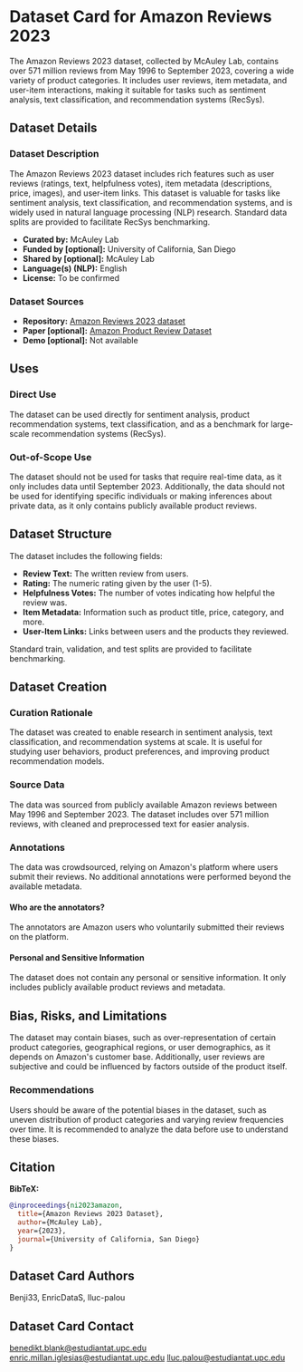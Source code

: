 # Dataset Card for Amazon Reviews 2023

The Amazon Reviews 2023 dataset, collected by McAuley Lab, contains over 571 million reviews from May 1996 to September 2023, covering a wide variety of product categories. It includes user reviews, item metadata, and user-item interactions, making it suitable for tasks such as sentiment analysis, text classification, and recommendation systems (RecSys).

## Dataset Details
### Dataset Description

The Amazon Reviews 2023 dataset includes rich features such as user reviews (ratings, text, helpfulness votes), item metadata (descriptions, price, images), and user-item links. This dataset is valuable for tasks like sentiment analysis, text classification, and recommendation systems, and is widely used in natural language processing (NLP) research. Standard data splits are provided to facilitate RecSys benchmarking.

- **Curated by:** McAuley Lab
- **Funded by [optional]:** University of California, San Diego
- **Shared by [optional]:** McAuley Lab
- **Language(s) (NLP):** English
- **License:** To be confirmed

### Dataset Sources

- **Repository:** [Amazon Reviews 2023 dataset](https://nijianmo.github.io/amazon/index.html)
- **Paper [optional]:** [Amazon Product Review Dataset](https://cseweb.ucsd.edu/~jmcauley/pdfs/www15.pdf)
- **Demo [optional]:** Not available

## Uses
### Direct Use

The dataset can be used directly for sentiment analysis, product recommendation systems, text classification, and as a benchmark for large-scale recommendation systems (RecSys).

### Out-of-Scope Use

The dataset should not be used for tasks that require real-time data, as it only includes data until September 2023. Additionally, the data should not be used for identifying specific individuals or making inferences about private data, as it only contains publicly available product reviews.

## Dataset Structure

The dataset includes the following fields:

- **Review Text:** The written review from users.
- **Rating:** The numeric rating given by the user (1-5).
- **Helpfulness Votes:** The number of votes indicating how helpful the review was.
- **Item Metadata:** Information such as product title, price, category, and more.
- **User-Item Links:** Links between users and the products they reviewed.

Standard train, validation, and test splits are provided to facilitate benchmarking.

## Dataset Creation
### Curation Rationale

The dataset was created to enable research in sentiment analysis, text classification, and recommendation systems at scale. It is useful for studying user behaviors, product preferences, and improving product recommendation models.

### Source Data

The data was sourced from publicly available Amazon reviews between May 1996 and September 2023. The dataset includes over 571 million reviews, with cleaned and preprocessed text for easier analysis.

### Annotations

The data was crowdsourced, relying on Amazon's platform where users submit their reviews. No additional annotations were performed beyond the available metadata.

#### Who are the annotators?

The annotators are Amazon users who voluntarily submitted their reviews on the platform.

#### Personal and Sensitive Information

The dataset does not contain any personal or sensitive information. It only includes publicly available product reviews and metadata.

## Bias, Risks, and Limitations

The dataset may contain biases, such as over-representation of certain product categories, geographical regions, or user demographics, as it depends on Amazon's customer base. Additionally, user reviews are subjective and could be influenced by factors outside of the product itself.

### Recommendations

Users should be aware of the potential biases in the dataset, such as uneven distribution of product categories and varying review frequencies over time. It is recommended to analyze the data before use to understand these biases.

## Citation

**BibTeX:**

```bibtex
@inproceedings{ni2023amazon,
  title={Amazon Reviews 2023 Dataset},
  author={McAuley Lab},
  year={2023},
  journal={University of California, San Diego}
}
```

## Dataset Card Authors

Benji33, EnricDataS, lluc-palou

## Dataset Card Contact

benedikt.blank@estudiantat.upc.edu
enric.millan.iglesias@estudiantat.upc.edu
lluc.palou@estudiantat.upc.edu